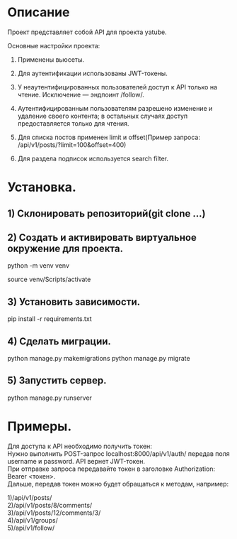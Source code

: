 # Описание

Проект представляет собой API для проекта yatube.

Основные настройки проекта:

1) Применены вьюсеты.

2) Для аутентификации использованы JWT-токены.

3) У неаутентифицированных пользователей доступ к API только на чтение. Исключение — эндпоинт /follow/.

4) Аутентифицированным пользователям разрешено изменение и удаление своего контента; в остальных случаях доступ предоставляется только для чтения.

5) Для списка постов применен limit и offset(Пример запроса: /api/v1/posts/?limit=100&offset=400)

6) Для раздела подписок используется search filter.

# Установка.

## 1) Склонировать репозиторий(git clone ...)
## 2) Создать и активировать виртуальное окружение для проекта.

python -m venv venv

source venv/Scripts/activate

## 3) Установить зависимости.
pip install -r requirements.txt

## 4) Сделать миграции.
python manage.py makemigrations
python manage.py migrate

## 5) Запустить сервер.
python manage.py runserver

# Примеры.

Для доступа к API необходимо получить токен:  
Нужно выполнить POST-запрос localhost:8000/api/v1/auth/ передав поля username и password. API вернет JWT-токен.  
При отправке запроса передавайте токен в заголовке Authorization: Bearer <токен>.  
Дальше, передав токен можно будет обращаться к методам, например:  

1)/api/v1/posts/  
2)/api/v1/posts/8/comments/  
3)/api/v1/posts/12/comments/3/  
4)/api/v1/groups/  
5)/api/v1/follow/  


